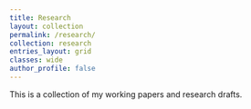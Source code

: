 ```yaml
---
title: Research
layout: collection
permalink: /research/
collection: research
entries_layout: grid
classes: wide
author_profile: false
---
```


This is a collection of my working papers and research drafts. 